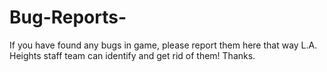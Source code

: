 # Bug-Reports-
If you have found any bugs in game, please report them here that way L.A. Heights staff team can identify and get rid of them! Thanks.
